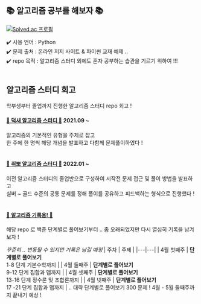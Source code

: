 ## 📚 알고리즘 공부를 해보자 📚

[![Solved.ac
프로필](http://mazassumnida.wtf/api/v2/generate_badge?boj=astnwl321)](https://solved.ac/astnwl321)
<!-- <img src="http://mazandi.herokuapp.com/api?handle={astnwl321}&theme=warm"/> -->

✔️ 사용 언어 : Python <br>
✔️ 문제 출처 : 온라인 저지 사이트 & 파이썬 교재 예제 .. <br>
✔️ repo 목적 : 알고리즘 스터디 외에도 혼자 공부하는 습관을 기르기 위하여 !!! <br><br>

## 알고리즘 스터디 회고
학부생부터 졸업까지 진행한 알고리즘 스터디 repo 회고 !

#### [📕 덕새 알고리즘 스터디 📕](https://github.com/KangSuzy/Dukgorithm) 2021.09 ~ <br>
알고리즘의 기본적인 유형을 주제로 잡고<br>
한 주에 한 명씩 해당 개념을 발표하고 다함께 문제풀이하였다 !<br><br>
  
#### [📙 취뽀 알고리즘 스터디 📙](https://github.com/KangSuzy/Dukgorithm) 2022.01 ~ <br>
이전 알고리즘 스터디의 졸업반으로 구성하여 시작전 문제 접근 및 풀이 방법을 발표하고 <br>
실버 ~ 골드 수준의 공통 문제를 정해 풀이를 공유하고 피드백하는 형식으로 진행했다 ! <br><br>
  
#### [📗 알고리즘 기록용! 📗](https://github.com/KangSuzy/algorithms)
해당 repo 로 백준 단계별로 풀어보기부터 .. 좀 오래되었지만 다시 열심히 기록을 남겨보자 !

*꾸준히 .. 변동될 수 있지만 기록은 남길 예정*
| 주차 | 주제 |
|---|---|
| 4월 첫째주  |  **단계별로 풀어보기**<br>1-8 단계 기본수학까지 |
| 4월 둘째주  |  **단계별로 풀어보기**<br>9-12 단계 집합과 맵까지 |
| 4월 셋째주  |  **단계별로 풀어보기**<br>13-16 단계 정수론 및 조합론까지 |
| 4월 넷째주  |  **단계별로 풀어보기**<br>17 -21 단계 집합과 맵까지 |
.. 대략 단계별로 풀어보기 300 문제 ! 4월 - 5월 둘째주까지 끝내기 예상 !

